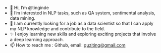 - 👋 Hi, I’m @tinginde
- 👀 I’m interested in NLP tasks, such as QA system, sentimental analysis, data mining.
- 🌱 I am currently looking for a job as a data scientist so that I can apply my NLP knowledge and contribute to the field.
- ✨ I enjoy learning new skills and exploring exciting projects that involve a deep learning approach. 
- 📫 How to reach me : Github, email: quziting@gmail.com

<!---
tinginde/tinginde is a ✨ special ✨ repository because its `README.md` (this file) appears on your GitHub profile.
You can click the Preview link to take a look at your changes.
--->
